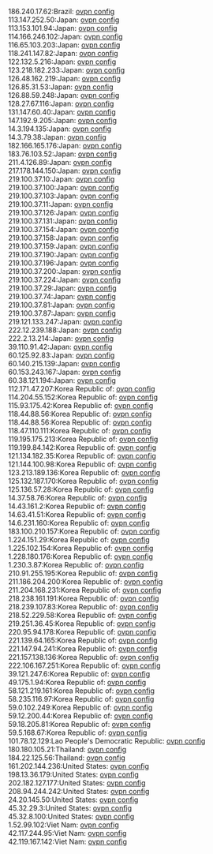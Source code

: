 186.240.17.62:Brazil: [ovpn config](vpn/186_240_17_62.ovpn)  
113.147.252.50:Japan: [ovpn config](vpn/113_147_252_50.ovpn)  
113.153.101.94:Japan: [ovpn config](vpn/113_153_101_94.ovpn)  
114.166.246.102:Japan: [ovpn config](vpn/114_166_246_102.ovpn)  
116.65.103.203:Japan: [ovpn config](vpn/116_65_103_203.ovpn)  
118.241.147.82:Japan: [ovpn config](vpn/118_241_147_82.ovpn)  
122.132.5.216:Japan: [ovpn config](vpn/122_132_5_216.ovpn)  
123.218.182.233:Japan: [ovpn config](vpn/123_218_182_233.ovpn)  
126.48.162.219:Japan: [ovpn config](vpn/126_48_162_219.ovpn)  
126.85.31.53:Japan: [ovpn config](vpn/126_85_31_53.ovpn)  
126.88.59.248:Japan: [ovpn config](vpn/126_88_59_248.ovpn)  
128.27.67.116:Japan: [ovpn config](vpn/128_27_67_116.ovpn)  
131.147.60.40:Japan: [ovpn config](vpn/131_147_60_40.ovpn)  
147.192.9.205:Japan: [ovpn config](vpn/147_192_9_205.ovpn)  
14.3.194.135:Japan: [ovpn config](vpn/14_3_194_135.ovpn)  
14.3.79.38:Japan: [ovpn config](vpn/14_3_79_38.ovpn)  
182.166.165.176:Japan: [ovpn config](vpn/182_166_165_176.ovpn)  
183.76.103.52:Japan: [ovpn config](vpn/183_76_103_52.ovpn)  
211.4.126.89:Japan: [ovpn config](vpn/211_4_126_89.ovpn)  
217.178.144.150:Japan: [ovpn config](vpn/217_178_144_150.ovpn)  
219.100.37.10:Japan: [ovpn config](vpn/219_100_37_10.ovpn)  
219.100.37.100:Japan: [ovpn config](vpn/219_100_37_100.ovpn)  
219.100.37.103:Japan: [ovpn config](vpn/219_100_37_103.ovpn)  
219.100.37.11:Japan: [ovpn config](vpn/219_100_37_11.ovpn)  
219.100.37.126:Japan: [ovpn config](vpn/219_100_37_126.ovpn)  
219.100.37.131:Japan: [ovpn config](vpn/219_100_37_131.ovpn)  
219.100.37.154:Japan: [ovpn config](vpn/219_100_37_154.ovpn)  
219.100.37.158:Japan: [ovpn config](vpn/219_100_37_158.ovpn)  
219.100.37.159:Japan: [ovpn config](vpn/219_100_37_159.ovpn)  
219.100.37.190:Japan: [ovpn config](vpn/219_100_37_190.ovpn)  
219.100.37.196:Japan: [ovpn config](vpn/219_100_37_196.ovpn)  
219.100.37.200:Japan: [ovpn config](vpn/219_100_37_200.ovpn)  
219.100.37.224:Japan: [ovpn config](vpn/219_100_37_224.ovpn)  
219.100.37.29:Japan: [ovpn config](vpn/219_100_37_29.ovpn)  
219.100.37.74:Japan: [ovpn config](vpn/219_100_37_74.ovpn)  
219.100.37.81:Japan: [ovpn config](vpn/219_100_37_81.ovpn)  
219.100.37.87:Japan: [ovpn config](vpn/219_100_37_87.ovpn)  
219.121.133.247:Japan: [ovpn config](vpn/219_121_133_247.ovpn)  
222.12.239.188:Japan: [ovpn config](vpn/222_12_239_188.ovpn)  
222.2.13.214:Japan: [ovpn config](vpn/222_2_13_214.ovpn)  
39.110.91.42:Japan: [ovpn config](vpn/39_110_91_42.ovpn)  
60.125.92.83:Japan: [ovpn config](vpn/60_125_92_83.ovpn)  
60.140.215.139:Japan: [ovpn config](vpn/60_140_215_139.ovpn)  
60.153.243.167:Japan: [ovpn config](vpn/60_153_243_167.ovpn)  
60.38.121.194:Japan: [ovpn config](vpn/60_38_121_194.ovpn)  
112.171.47.207:Korea Republic of: [ovpn config](vpn/112_171_47_207.ovpn)  
114.204.55.152:Korea Republic of: [ovpn config](vpn/114_204_55_152.ovpn)  
115.93.175.42:Korea Republic of: [ovpn config](vpn/115_93_175_42.ovpn)  
118.44.88.56:Korea Republic of: [ovpn config](vpn/118_44_88_56.ovpn)  
118.44.88.56:Korea Republic of: [ovpn config](vpn/118_44_88_56.ovpn)  
118.47.110.111:Korea Republic of: [ovpn config](vpn/118_47_110_111.ovpn)  
119.195.175.213:Korea Republic of: [ovpn config](vpn/119_195_175_213.ovpn)  
119.199.84.142:Korea Republic of: [ovpn config](vpn/119_199_84_142.ovpn)  
121.134.182.35:Korea Republic of: [ovpn config](vpn/121_134_182_35.ovpn)  
121.144.100.98:Korea Republic of: [ovpn config](vpn/121_144_100_98.ovpn)  
123.213.189.136:Korea Republic of: [ovpn config](vpn/123_213_189_136.ovpn)  
125.132.187.170:Korea Republic of: [ovpn config](vpn/125_132_187_170.ovpn)  
125.136.57.28:Korea Republic of: [ovpn config](vpn/125_136_57_28.ovpn)  
14.37.58.76:Korea Republic of: [ovpn config](vpn/14_37_58_76.ovpn)  
14.43.161.2:Korea Republic of: [ovpn config](vpn/14_43_161_2.ovpn)  
14.63.41.51:Korea Republic of: [ovpn config](vpn/14_63_41_51.ovpn)  
14.6.231.160:Korea Republic of: [ovpn config](vpn/14_6_231_160.ovpn)  
183.100.210.157:Korea Republic of: [ovpn config](vpn/183_100_210_157.ovpn)  
1.224.151.29:Korea Republic of: [ovpn config](vpn/1_224_151_29.ovpn)  
1.225.102.154:Korea Republic of: [ovpn config](vpn/1_225_102_154.ovpn)  
1.228.180.176:Korea Republic of: [ovpn config](vpn/1_228_180_176.ovpn)  
1.230.3.87:Korea Republic of: [ovpn config](vpn/1_230_3_87.ovpn)  
210.91.255.195:Korea Republic of: [ovpn config](vpn/210_91_255_195.ovpn)  
211.186.204.200:Korea Republic of: [ovpn config](vpn/211_186_204_200.ovpn)  
211.204.168.231:Korea Republic of: [ovpn config](vpn/211_204_168_231.ovpn)  
218.238.161.191:Korea Republic of: [ovpn config](vpn/218_238_161_191.ovpn)  
218.239.107.83:Korea Republic of: [ovpn config](vpn/218_239_107_83.ovpn)  
218.52.229.58:Korea Republic of: [ovpn config](vpn/218_52_229_58.ovpn)  
219.251.36.45:Korea Republic of: [ovpn config](vpn/219_251_36_45.ovpn)  
220.95.94.178:Korea Republic of: [ovpn config](vpn/220_95_94_178.ovpn)  
221.139.64.165:Korea Republic of: [ovpn config](vpn/221_139_64_165.ovpn)  
221.147.94.241:Korea Republic of: [ovpn config](vpn/221_147_94_241.ovpn)  
221.157.138.136:Korea Republic of: [ovpn config](vpn/221_157_138_136.ovpn)  
222.106.167.251:Korea Republic of: [ovpn config](vpn/222_106_167_251.ovpn)  
39.121.247.6:Korea Republic of: [ovpn config](vpn/39_121_247_6.ovpn)  
49.175.1.94:Korea Republic of: [ovpn config](vpn/49_175_1_94.ovpn)  
58.121.219.161:Korea Republic of: [ovpn config](vpn/58_121_219_161.ovpn)  
58.235.116.97:Korea Republic of: [ovpn config](vpn/58_235_116_97.ovpn)  
59.0.102.249:Korea Republic of: [ovpn config](vpn/59_0_102_249.ovpn)  
59.12.200.44:Korea Republic of: [ovpn config](vpn/59_12_200_44.ovpn)  
59.18.205.81:Korea Republic of: [ovpn config](vpn/59_18_205_81.ovpn)  
59.5.168.67:Korea Republic of: [ovpn config](vpn/59_5_168_67.ovpn)  
101.78.12.129:Lao People's Democratic Republic: [ovpn config](vpn/101_78_12_129.ovpn)  
180.180.105.21:Thailand: [ovpn config](vpn/180_180_105_21.ovpn)  
184.22.125.56:Thailand: [ovpn config](vpn/184_22_125_56.ovpn)  
161.202.144.236:United States: [ovpn config](vpn/161_202_144_236.ovpn)  
198.13.36.179:United States: [ovpn config](vpn/198_13_36_179.ovpn)  
202.182.127.177:United States: [ovpn config](vpn/202_182_127_177.ovpn)  
208.94.244.242:United States: [ovpn config](vpn/208_94_244_242.ovpn)  
24.20.145.50:United States: [ovpn config](vpn/24_20_145_50.ovpn)  
45.32.29.3:United States: [ovpn config](vpn/45_32_29_3.ovpn)  
45.32.8.100:United States: [ovpn config](vpn/45_32_8_100.ovpn)  
1.52.99.102:Viet Nam: [ovpn config](vpn/1_52_99_102.ovpn)  
42.117.244.95:Viet Nam: [ovpn config](vpn/42_117_244_95.ovpn)  
42.119.167.142:Viet Nam: [ovpn config](vpn/42_119_167_142.ovpn)  
